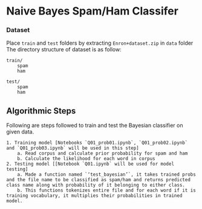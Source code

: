 # Naive Bayes Spam/Ham Classifer

### Dataset
Place `train` and `test` folders by extracting `Enron+dataset.zip` in `data` folder
The directory structure of dataset is as follow:  

    train/ 
        spam
        ham  
    
    test/  
        spam
        ham  

## Algorithmic Steps
Following are steps followed to train and test the Bayesian classifier on given data.

    1. Training model [Notebooks `Q01_prob01.ipynb`, `Q01_prob02.ipynb` and `Q01_prob03.ipynb` will be used in this step]
        a. Read corpus and calculate prior probability for spam and ham 
        b. Calculate the likelihood for each word in corpus 
    2. Testing model [[Notebook `Q01.ipynb` will be used for model testing]
        a. Made a function named `‘test_bayesian’`, it takes trained probs and the file name to be classified as spam/ham and returns predicted class name along with probability of it belonging to either class. 
        b. This functions tokenizes entire file and for each word if it is training vocabulary, it multiplies their probabilities in trained model. 

